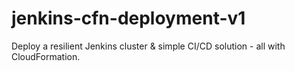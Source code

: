 # jenkins-cfn-deployment-v1
Deploy a resilient Jenkins cluster &amp; simple CI/CD solution - all with CloudFormation.
